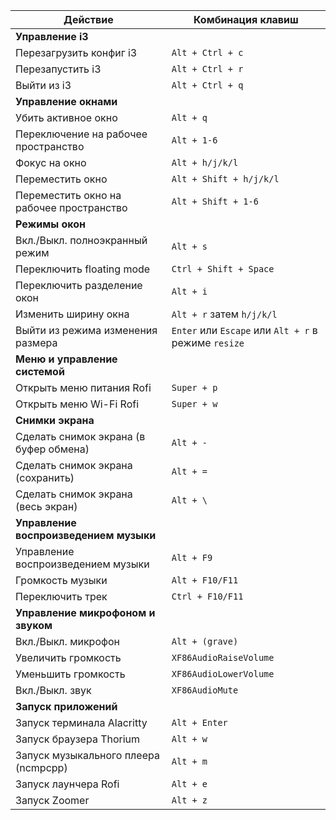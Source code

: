 | **Действие**                             | **Комбинация клавиш**                                |
| ---------------------------------------- | ---------------------------------------------------- |
| **Управление i3**                        |                                                      |
| Перезагрузить конфиг i3                  | `Alt + Ctrl + c`                                     |
| Перезапустить i3                         | `Alt + Ctrl + r`                                     |
| Выйти из i3                              | `Alt + Ctrl + q`                                     |
| **Управление окнами**                    |                                                      |
| Убить активное окно                      | `Alt + q`                                            |
| Переключение на рабочее пространство     | `Alt + 1-6`                                          |
| Фокус на окно                            | `Alt + h/j/k/l`                                      |
| Переместить окно                         | `Alt + Shift + h/j/k/l`                              |
| Переместить окно на рабочее пространство | `Alt + Shift + 1-6`                                  |
| **Режимы окон**                          |                                                      |
| Вкл./Выкл. полноэкранный режим           | `Alt + s`                                            |
| Переключить floating mode                | `Ctrl + Shift + Space`                               |
| Переключить разделение окон              | `Alt + i`                                            |
| Изменить ширину окна                     | `Alt + r` затем `h/j/k/l`                            |
| Выйти из режима изменения размера        | `Enter` или `Escape` или `Alt + r` в режиме `resize` |
| **Меню и управление системой**           |                                                      |
| Открыть меню питания Rofi                | `Super + p`                                          |
| Открыть меню Wi-Fi Rofi                  | `Super + w`                                          |
| **Снимки экрана**                        |                                                      |
| Сделать снимок экрана (в буфер обмена)   | `Alt + -`                                            |
| Сделать снимок экрана (сохранить)        | `Alt + =`                                            |
| Сделать снимок экрана (весь экран)       | `Alt + \`                                            |
| **Управление воспроизведением музыки**   |                                                      |
| Управление воспроизведением музыки       | `Alt + F9`                                           |
| Громкость музыки                         | `Alt + F10/F11`                                      |
| Переключить трек                         | `Ctrl + F10/F11`                                     |
| **Управление микрофоном и звуком**       |                                                      |
| Вкл./Выкл. микрофон                      | `Alt + (grave)`                                      |
| Увеличить громкость                      | `XF86AudioRaiseVolume`                               |
| Уменьшить громкость                      | `XF86AudioLowerVolume`                               |
| Вкл./Выкл. звук                          | `XF86AudioMute`                                      |
| **Запуск приложений**                    |                                                      |
| Запуск терминала Alacritty               | `Alt + Enter`                                        |
| Запуск браузера Thorium                  | `Alt + w`                                            |
| Запуск музыкального плеера (ncmpcpp)     | `Alt + m`                                            |
| Запуск лаунчера Rofi                     | `Alt + e`                                            |
| Запуск Zoomer                            | `Alt + z`                                            |
